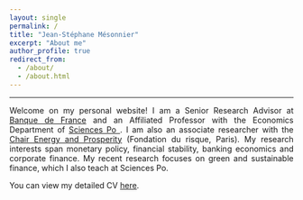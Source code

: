 ```yaml
---
layout: single
permalink: /
title: "Jean-Stéphane Mésonnier"
excerpt: "About me"
author_profile: true
redirect_from: 
  - /about/
  - /about.html
---
```


---  
<p style='text-align: justify;'>Welcome on my personal website!
I am a Senior Research Advisor at <a href='https://www.banque-france.fr/en/economics/economists-and-researchers/jean-stephane-mesonnier'>Banque de France</a> and an Affiliated Professor with the Economics Department of <a href='https://www.sciencespo.fr/department-economics/directory/mesonnier-jean-stephane/'>Sciences Po </a>. I am also an associate researcher with the <a href='http://www.chair-energy-prosperity.org/'>Chair Energy and Prosperity</a> (Fondation du risque, Paris). My research interests span monetary policy, financial stability, banking economics and corporate finance. My recent research focuses on green and sustainable finance, which I also teach at Sciences Po.</p>

You can view my detailed CV <a href='https://www.dropbox.com/s/7vvnkfuusphy7id/JSM_CVengl.pdf?dl=0'>here</a>.

